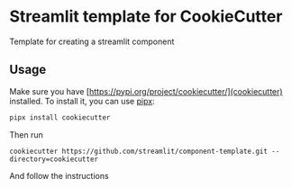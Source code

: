 # Streamlit template for CookieCutter

Template for creating a streamlit component

## Usage

Make sure you have [https://pypi.org/project/cookiecutter/](cookiecutter) installed. To install it, you can use [pipx](https://pypa.github.io/pipx/):
```sh
pipx install cookiecutter
```

Then run
```
cookiecutter https://github.com/streamlit/component-template.git --directory=cookiecutter
```

And follow the instructions
